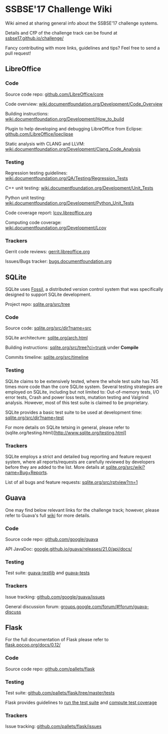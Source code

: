 # SSBSE'17 Challenge Wiki
Wiki aimed at sharing general info about the SSBSE'17 challenge systems.

Details and CfP of the challenge track can be found at [ssbse17.github.io/challenge/](http://ssbse17.github.io/challenge/)

Fancy contributing with more links, guidelines and tips? Feel free to send a pull request!

## LibreOffice

### Code

Source code repo: [github.com/LibreOffice/core](https://github.com/LibreOffice/core)

Code overview: [wiki.documentfoundation.org/Development/Code_Overview](https://wiki.documentfoundation.org/Development/Code_Overview)

Building instructions: [wiki.documentfoundation.org/Development/How_to_build](https://wiki.documentfoundation.org/Development/How_to_build)

Plugin to help developing and debugging LibreOffice from Eclipse: [github.com/LibreOffice/loeclipse](https://github.com/LibreOffice/loeclipse)

Static analysis with CLANG and LLVM: [wiki.documentfoundation.org/Development/Clang_Code_Analysis](https://wiki.documentfoundation.org/Development/Clang_Code_Analysis)

### Testing 

Regression testing guidelines: [wiki.documentfoundation.org/QA/Testing/Regression_Tests](https://wiki.documentfoundation.org/QA/Testing/Regression_Tests)

C++ unit testing: [wiki.documentfoundation.org/Development/Unit_Tests](https://wiki.documentfoundation.org/Development/Unit_Tests)

Python unit testing: [wiki.documentfoundation.org/Development/Python_Unit_Tests](https://wiki.documentfoundation.org/Development/Python_Unit_Tests)

Code coverage report: [lcov.libreoffice.org](http://lcov.libreoffice.org/)

Computing code coverage: [wiki.documentfoundation.org/Development/Lcov](https://wiki.documentfoundation.org/Development/Lcov)

### Trackers

Gerrit code reviews: [gerrit.libreoffice.org](https://gerrit.libreoffice.org)

Issues/Bugs tracker: [bugs.documentfoundation.org](https://bugs.documentfoundation.org/describecomponents.cgi?product=LibreOffice&format=guided)

## SQLite

SQLite uses [Fossil](https://www.fossil-scm.org/), a distributed version control system that was specifically designed to support SQLite development. 

Project repo: [sqlite.org/src/tree](https://www.sqlite.org/src/tree)

### Code

Source code: [sqlite.org/src/dir?name=src](https://www.sqlite.org/src/dir?name=src)

SQLite architecture: [sqlite.org/arch.html](http://www.sqlite.org/arch.html)

Building instructions: [sqlite.org/src/tree?ci=trunk](https://www.sqlite.org/src/tree?ci=trunk) under **Compile**

Commits timeline: [sqlite.org/src/timeline](https://www.sqlite.org/src/timeline?y=ci)

### Testing

SQLite claims to be extensively tested, where the whole test suite has 745 times more code than the core SQLite system. Several testing strategies are employed on SQLite, including but not limited to: Out-of-memory tests, I/O error tests, Crash and power loss tests, mutation testing and Valgrind analysis. However, most of this test suite is claimed to be proprietary. 

SQLite provides a basic test suite to be used at development time: [sqlite.org/src/dir?name=test](https://www.sqlite.org/src/dir?name=test)

For more details on SQLite tetsing in general, please refer to (sqlite.org/testing.html)[http://www.sqlite.org/testing.html]

### Trackers

SQLite employs a strict and detailed bug reporting and feature request system, where all reports/requests are carefully reviewed by developers before they are added to the list. More details at [sqlite.org/src/wiki?name=Bug+Reports](https://www.sqlite.org/src/wiki?name=Bug+Reports).

List of all bugs and feature requests: [sqlite.org/src/rptview?rn=1](http://www.sqlite.org/src/rptview?rn=1)

## Guava

One may find below relevant links for the challenge track; however, please refer to Guava's full [wiki](https://github.com/google/guava/wiki) for more details.

### Code

Source code repo: [github.com/google/guava](https://github.com/google/guava)

API JavaDoc: [google.github.io/guava/releases/21.0/api/docs/](http://google.github.io/guava/releases/21.0/api/docs/)

### Testing

Test suite: [guava-testlib](https://github.com/google/guava/tree/master/guava-testlib) and [guava-tests](https://github.com/google/guava/tree/master/guava-tests)

### Trackers

Issue tracking: [github.com/google/guava/issues](https://github.com/google/guava/issues)

General discussion forum: [groups.google.com/forum/#!forum/guava-discuss](https://groups.google.com/forum/#!forum/guava-discuss)

## Flask

For the full documentation of Flask please refer to [flask.pocoo.org/docs/0.12/](http://flask.pocoo.org/docs/0.12/)

### Code

Source code repo: [github.com/pallets/flask](https://github.com/pallets/flask)

### Testing

Test suite: [github.com/pallets/flask/tree/master/tests](https://github.com/pallets/flask/tree/master/tests)

Flask provides guidelines to [run the test suite](https://github.com/pallets/flask/blob/master/CONTRIBUTING.rst#running-the-testsuite) and [compute test coverage](https://github.com/pallets/flask/blob/master/CONTRIBUTING.rst#running-test-coverage)

### Trackers

Issue tracking: [github.com/pallets/flask/issues](https://github.com/pallets/flask/issues)
